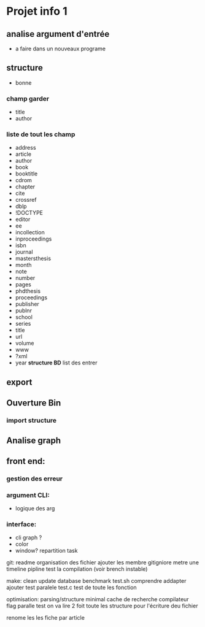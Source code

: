 # Projet info 1

##  analise argument d'entrée
-   a faire dans un nouveaux programe
## structure
-   bonne
### champ garder
-   title
-   author
### liste de tout les champ
-  address
-  article
-  author
-  book
-  booktitle
-  cdrom
-  chapter
-  cite
-  crossref
-  dblp
-  !DOCTYPE
-  editor
-  ee
-  incollection
-  inproceedings
-  isbn
-  journal
-  mastersthesis
-  month
-  note
-  number
-  pages
-  phdthesis
-  proceedings
-  publisher
-  publnr
-  school
-  series
-  title
-  url
-  volume
-  www
-  ?xml
-  year
**structure BD**
list des entrer
 
## export
##  Ouverture Bin
### import structure
##  Analise graph
##  front end:
### gestion des erreur
### argument CLI:
-   logique des arg
### interface:
-   cli graph ?
-   color
-   window?
repartition task

git:
    readme
    organisation des fichier
    ajouter les membre
    gitigniore
    metre une timeline
    pipline test la compilation (voir brench instable)


make:
    clean
    update database
    benchmark
    test.sh
        comprendre
        addapter
        ajouter test paralele
    test.c
        test de toute les fonction


optimisation:
    parsing/structure minimal
    cache de recherche
    compilateur flag
    paralle test
    on va lire 2 foit toute les structure pour l'écriture deu fichier



renome les les fiche par article
